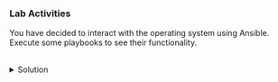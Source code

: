 ### Lab Activities

You have decided to interact with the operating system using Ansible. Execute some playbooks to see their functionality.

<br>
<details>
<summary>Solution</summary>

Run the u2_script1.yml and look at what it shows you.

```plain
ansible-playbook /root/u2_script1.yml
```{{exec}}

What are you shown?

Inspect the file and see if you can modify it to show the first and last 15 lines.

```plain
cat /root/u2_script1.yml
```{{exec}}

Note: Modify with vi or vim. You may have to RTFM to continue.

Run the u2_script2.yml and look at what it shows you.

```plain
ansible-playbook /root/u2_script2.yml
```{{exec}}

What are you shown?

Inspect the file and see if you can make it name the file differently or populate different content.

```plain
cat /root/u2_script2.yml
```{{exec}}

Note: Modify with vi or vim. You may have to RTFM to continue.

Do one final ls -l against the /root directory. What is a difference between the .sh .py and .yml files?

```plain
ls -l
```{{exec}}

</details>
